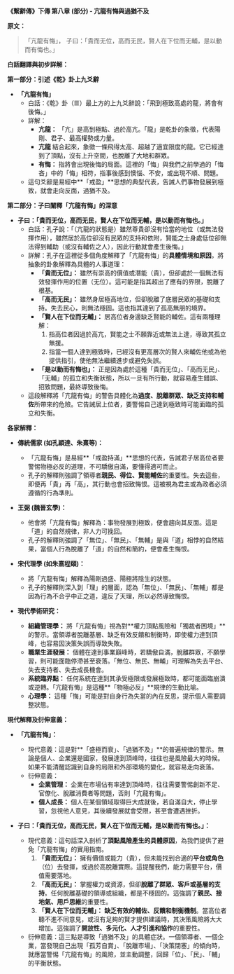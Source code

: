 **《繫辭傳》下傳 第八章 (部分) - 亢龍有悔與過猶不及**

**原文：**

> 「亢龍有悔」，
> 子曰：「貴而无位，高而无民，賢人在下位而无輔，是以動而有悔也。」

**白話翻譯與初步詳解：**

**第一部分：引述《乾》卦上九爻辭**

*   **「亢龍有悔」**
    *   白話：《乾》卦（☰）最上方的上九爻辭說：「飛到極致高處的龍，將會有後悔。」
    *   詳解：
        *   **亢龍：** 「亢」是高到極點、過於高亢。「龍」是乾卦的象徵，代表陽剛、君子、最高權勢或力量。
        *   **亢龍** 結合起來，象徵一條飛得太高、超越了適宜限度的龍。它已經達到了頂點，沒有上升空間，也脫離了大地和群眾。
        *   **有悔：** 指將會出現後悔的局面。這裡的「悔」與我們之前學過的「悔吝」中的「悔」相符，指事後感到懊惱、不安，或出現不順、問題。
    *   這句爻辭是易經中**「戒盈」**思想的典型代表，告誡人們事物發展到極致，就會走向反面，過猶不及。

**第二部分：子曰闡釋「亢龍有悔」的深意**

*   **子曰：「貴而无位，高而无民，賢人在下位而无輔，是以動而有悔也。」**
    *   白話：孔子說：「（亢龍的狀態是）雖然尊貴卻沒有恰當的地位（或無法發揮作用），雖然居於高位卻沒有民眾的支持和依附，賢能之士身處低位卻無法得到輔助（或沒有輔佐之人），因此行動就會產生後悔。」
    *   詳解：孔子在這裡從多個角度解釋了「亢龍有悔」的**具體情境和原因**，將抽象的卦象解釋為具體的人事道理：
        *   **「貴而无位」：** 雖然有崇高的價值或潛能（貴），但卻處於一個無法有效發揮作用的位置（无位）。這可能是指其超出了應有的界限，脫離了根基。
        *   **「高而无民」：** 雖然身居極高地位，但卻脫離了底層民眾的基礎和支持。失去民心，則無法穩固。這也指其達到了孤高無朋的境界。
        *   **「賢人在下位而无輔」：** 居高位者身邊缺乏賢能的輔佐。這有兩種理解：
            1.  指高位者因過於高亢，賢能之士不願靠近或無法上達，導致其孤立無援。
            2.  指當一個人達到極致時，已經沒有更高層次的賢人來輔佐他或為他提供指引，使他無法繼續進步或避免失誤。
        *   **「是以動而有悔也」：** 正是因為處於這種「貴而无位」、「高而无民」、「无輔」的孤立和失衡狀態，所以一旦有所行動，就容易產生錯誤、招致問題，最終導致後悔。
    *   這段解釋將「亢龍有悔」的警告具體化為**過度、脫離群眾、缺乏支持和輔佐**所帶來的危險。它告誡居上位者，要警惕自己達到極致時可能面臨的孤立和失衡。

**各家解釋：**

*   **傳統儒家 (如孔穎達、朱熹等)：**
    *   「亢龍有悔」是易經**「戒盈持滿」**思想的代表，告誡君子居高位者要警惕物極必反的道理，不可驕傲自滿，要懂得適可而止。
    *   孔子的解釋則強調了領導者**親民、得位、賢能輔佐**的重要性。失去這些，即便再「貴」再「高」，其行動也會招致悔恨。這被視為君主或為政者必須遵循的行為準則。

*   **王弼 (魏晉玄學)：**
    *   他會將「亢龍有悔」解釋為：事物發展到極致，便會趨向其反面。這是「道」的自然規律，非人力可挽回。
    *   孔子的解釋則強調了「無位」、「無民」、「無輔」是與「道」相悖的自然結果，當個人行為脫離了「道」的自然和簡約，便會產生悔恨。

*   **宋代理學 (如朱熹程頤)：**
    *   將「亢龍有悔」解釋為陽剛過盛、陽極將陰生的狀態。
    *   孔子的解釋則深入到「理」的層面，認為「無位」、「無民」、「無輔」都是因為行為不合乎中正之道，違反了天理，所以必然導致悔恨。

*   **現代學術研究：**
    *   **組織管理學：** 將「亢龍有悔」視為對**權力頂點風險和「獨裁者困境」**的警示。當領導者脫離基層、缺乏有效反饋和制衡時，即使權力達到頂峰，也容易因決策失誤而導致失敗。
    *   **職業生涯發展：** 個體在達到事業巔峰時，若驕傲自滿，脫離群眾，不願學習，則可能面臨停滯甚至衰落。「無位、無民、無輔」可理解為失去平台、失去支持者、失去成長機會。
    *   **系統臨界點：** 任何系統在達到其承受極限或發展極致時，都可能面臨崩潰或逆轉。「亢龍有悔」是這種**「物極必反」**規律的生動比喻。
    *   **心理學：** 這種「悔」可能是對自身行為失當的內在反思，提示個人需要調整狀態。

**現代解釋及衍伸意義：**

*   **「亢龍有悔」：**
    *   現代意義：這是對**「盛極而衰」、「過猶不及」**的普遍規律的警示。無論是個人、企業還是國家，發展達到頂峰時，往往也是風險最大的時候。如果不能清醒認識到自身的局限和外部環境的變化，就容易走向衰落。
    *   衍伸意義：
        *   **企業管理：** 企業在市場佔有率達到頂峰時，往往需要警惕創新不足、官僚化、脫離消費者等問題，否則「亢龍有悔」。
        *   **個人成長：** 個人在某個領域取得巨大成就後，若自滿自大，停止學習，忽視他人意見，其後續發展就會受限，甚至會遭遇挫折。

*   **子曰：「貴而无位，高而无民，賢人在下位而无輔，是以動而有悔也。」：**
    *   現代意義：這句話深入剖析了**頂點風險產生的具體原因**，為我們提供了避免「亢龍有悔」的實用指南。
        1.  **「貴而无位」：** 擁有價值或能力（貴），但未能找到合適的**平台或角色**（位）去發揮，或過於高脫離實際。這提醒我們，能力需要平台，價值需要落地。
        2.  **「高而无民」：** 掌握權力或資源，但卻**脫離了群眾、客戶或基層的支持**。任何脫離基礎的領導或組織，都是不穩固的。這強調了**親民、接地氣、用戶思維**的重要性。
        3.  **「賢人在下位而无輔」：** **缺乏有效的輔佐、反饋和制衡機制**。當高位者聽不進不同意見，或沒有足夠的賢才提供建議時，其決策風險將大大增加。這強調了**開放性、多元化、人才引進和協作**的重要性。
    *   衍伸意義：這三點是導致「過猶不及」的具體症狀。一個領導者、一個企業，當發現自己出現「孤芳自賞」、「脫離市場」、「決策閉塞」的傾向時，就應當警惕「亢龍有悔」的風險，並主動調整，回歸「位」、「民」、「輔」的平衡狀態。